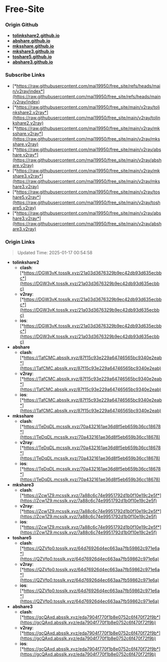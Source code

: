 # Free-Site

### Origin Github

- [**tolinkshare2.github.io**](https://github.com/tolinkshare2/tolinkshare2.github.io)
- [**abshare.github.io**](https://github.com/abshare/abshare.github.io)
- [**mksshare.github.io**](https://github.com/mksshare/mksshare.github.io)
- [**mkshare3.github.io**](https://github.com/mkshare3/mkshare3.github.io)
- [**toshare5.github.io**](https://github.com/toshare5/toshare5.github.io)
- [**abshare3.github.io**](https://github.com/abshare3/abshare3.github.io)

### Subscribe Links

- [*https://raw.githubusercontent.com/mai19950/free_site/refs/heads/main/v2ray/index*](https://raw.githubusercontent.com/mai19950/free_site/refs/heads/main/v2ray/index)
- [*https://raw.githubusercontent.com/mai19950/free_site/main/v2ray/tolinkshare2.v2ray*](https://raw.githubusercontent.com/mai19950/free_site/main/v2ray/tolinkshare2.v2ray)
- [*https://raw.githubusercontent.com/mai19950/free_site/main/v2ray/mksshare.v2ray*](https://raw.githubusercontent.com/mai19950/free_site/main/v2ray/mksshare.v2ray)
- [*https://raw.githubusercontent.com/mai19950/free_site/main/v2ray/abshare.v2ray*](https://raw.githubusercontent.com/mai19950/free_site/main/v2ray/abshare.v2ray)
- [*https://raw.githubusercontent.com/mai19950/free_site/main/v2ray/mkshare3.v2ray*](https://raw.githubusercontent.com/mai19950/free_site/main/v2ray/mkshare3.v2ray)
- [*https://raw.githubusercontent.com/mai19950/free_site/main/v2ray/toshare5.v2ray*](https://raw.githubusercontent.com/mai19950/free_site/main/v2ray/toshare5.v2ray)
- [*https://raw.githubusercontent.com/mai19950/free_site/main/v2ray/abshare3.v2ray*](https://raw.githubusercontent.com/mai19950/free_site/main/v2ray/abshare3.v2ray)

### Origin Links

> Updated Time: 2025-01-17 00:54:58

- **tolinkshare2**
  - **clash**: [*https://DGW3vK.tosslk.xyz/21a03d3676329b9ec42db93d635ecbbc*](https://DGW3vK.tosslk.xyz/21a03d3676329b9ec42db93d635ecbbc)
  - **v2ray**: [*https://DGW3vK.tosslk.xyz/21a03d3676329b9ec42db93d635ecbbc*](https://DGW3vK.tosslk.xyz/21a03d3676329b9ec42db93d635ecbbc)
  - **ios**: [*https://DGW3vK.tosslk.xyz/21a03d3676329b9ec42db93d635ecbbc*](https://DGW3vK.tosslk.xyz/21a03d3676329b9ec42db93d635ecbbc)
- **abshare**
  - **clash**: [*https://TafCMC.absslk.xyz/87f15c93e229a64746565bc9340e2eab*](https://TafCMC.absslk.xyz/87f15c93e229a64746565bc9340e2eab)
  - **v2ray**: [*https://TafCMC.absslk.xyz/87f15c93e229a64746565bc9340e2eab*](https://TafCMC.absslk.xyz/87f15c93e229a64746565bc9340e2eab)
  - **ios**: [*https://TafCMC.absslk.xyz/87f15c93e229a64746565bc9340e2eab*](https://TafCMC.absslk.xyz/87f15c93e229a64746565bc9340e2eab)
- **mksshare**
  - **clash**: [*https://TeDqDL.mcsslk.xyz/70a432161ae36d8f5eb659b36cc18678*](https://TeDqDL.mcsslk.xyz/70a432161ae36d8f5eb659b36cc18678)
  - **v2ray**: [*https://TeDqDL.mcsslk.xyz/70a432161ae36d8f5eb659b36cc18678*](https://TeDqDL.mcsslk.xyz/70a432161ae36d8f5eb659b36cc18678)
  - **ios**: [*https://TeDqDL.mcsslk.xyz/70a432161ae36d8f5eb659b36cc18678*](https://TeDqDL.mcsslk.xyz/70a432161ae36d8f5eb659b36cc18678)
- **mkshare3**
  - **clash**: [*https://Zcw1Z9.mcsslk.xyz/7a88c6c74e9951792d1b0f10e19c2e5f*](https://Zcw1Z9.mcsslk.xyz/7a88c6c74e9951792d1b0f10e19c2e5f)
  - **v2ray**: [*https://Zcw1Z9.mcsslk.xyz/7a88c6c74e9951792d1b0f10e19c2e5f*](https://Zcw1Z9.mcsslk.xyz/7a88c6c74e9951792d1b0f10e19c2e5f)
  - **ios**: [*https://Zcw1Z9.mcsslk.xyz/7a88c6c74e9951792d1b0f10e19c2e5f*](https://Zcw1Z9.mcsslk.xyz/7a88c6c74e9951792d1b0f10e19c2e5f)
- **toshare5**
  - **clash**: [*https://QZVfp0.tosslk.xyz/64d76926d4ec663aa7fb59862c971e6a*](https://QZVfp0.tosslk.xyz/64d76926d4ec663aa7fb59862c971e6a)
  - **v2ray**: [*https://QZVfp0.tosslk.xyz/64d76926d4ec663aa7fb59862c971e6a*](https://QZVfp0.tosslk.xyz/64d76926d4ec663aa7fb59862c971e6a)
  - **ios**: [*https://QZVfp0.tosslk.xyz/64d76926d4ec663aa7fb59862c971e6a*](https://QZVfp0.tosslk.xyz/64d76926d4ec663aa7fb59862c971e6a)
- **abshare3**
  - **clash**: [*https://gcQAxd.absslk.xyz/eda7904f770f1b8e0752c6f470f72f9b*](https://gcQAxd.absslk.xyz/eda7904f770f1b8e0752c6f470f72f9b)
  - **v2ray**: [*https://gcQAxd.absslk.xyz/eda7904f770f1b8e0752c6f470f72f9b*](https://gcQAxd.absslk.xyz/eda7904f770f1b8e0752c6f470f72f9b)
  - **ios**: [*https://gcQAxd.absslk.xyz/eda7904f770f1b8e0752c6f470f72f9b*](https://gcQAxd.absslk.xyz/eda7904f770f1b8e0752c6f470f72f9b)
